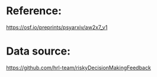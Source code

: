 # Reference:
https://osf.io/preprints/psyarxiv/aw2x7_v1
# Data source:
https://github.com/hrl-team/riskyDecisionMakingFeedback